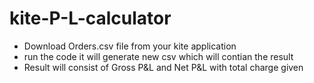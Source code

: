 # kite-P-L-calculator
- Download Orders.csv file from your kite application 
- run the code it will generate new csv which will contian the result 
- Result will consist of Gross P&L and Net P&L with total charge given 
